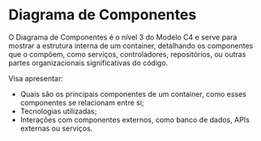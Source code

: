 # Diagrama de Componentes 

O Diagrama de Componentes é o nível 3 do Modelo C4 e serve para mostrar a estrutura interna de um container, detalhando os componentes que o compõem, como serviços, controladores, repositórios, ou outras partes organizacionais significativas do código.

Visa apresentar: 

* Quais são os principais componentes de um container, como esses componentes se relacionam entre si;
* Tecnologias utilizadas;
* Interações com componentes externos, como banco de dados, APIs externas ou serviços.

